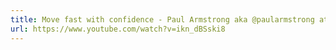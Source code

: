 ```yaml
---
title: Move fast with confidence - Paul Armstrong aka @paularmstrong at @ReactEurope 2019 - YouTube
url: https://www.youtube.com/watch?v=ikn_dBSski8
---
```


